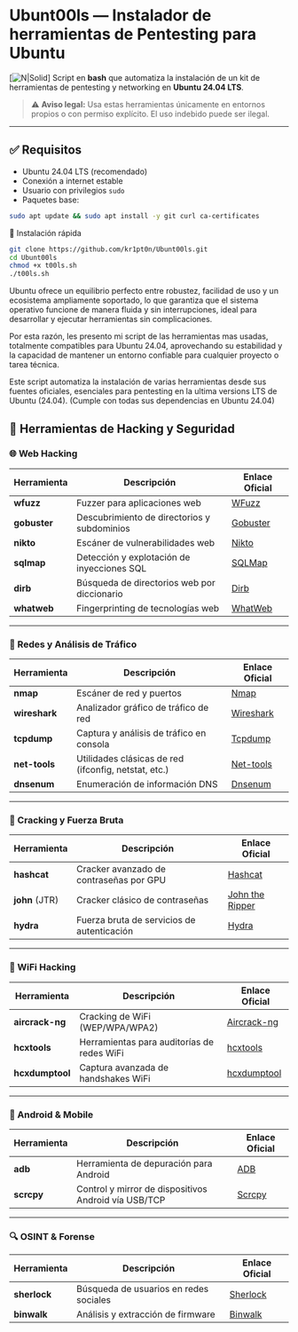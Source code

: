 # Ubunt00ls — Instalador de herramientas de Pentesting para Ubuntu
[![N|Solid]((https://www.tecmint.com/wp-content/uploads/2012/11/SSH-Banner-Warning-Message.png))]
Script en **bash** que automatiza la instalación de un kit de herramientas de pentesting y networking en **Ubuntu 24.04 LTS**.

> ⚠️ **Aviso legal:** Usa estas herramientas únicamente en entornos propios o con permiso explícito. El uso indebido puede ser ilegal.

---

## ✅ Requisitos

- Ubuntu 24.04 LTS (recomendado)
- Conexión a internet estable
- Usuario con privilegios `sudo`
- Paquetes base:
```bash
sudo apt update && sudo apt install -y git curl ca-certificates
```

🚀 Instalación rápida
```bash 
git clone https://github.com/kr1pt0n/Ubunt00ls.git
cd Ubunt00ls
chmod +x t00ls.sh
./t00ls.sh
```

Ubuntu ofrece un equilibrio perfecto entre robustez, facilidad de uso y un ecosistema ampliamente soportado, lo que garantiza que el sistema operativo funcione de manera fluida y sin interrupciones, ideal para desarrollar y ejecutar herramientas sin complicaciones.

Por esta razón, les presento mi script de las herramientas mas usadas, totalmente compatibles para Ubuntu 24.04, aprovechando su estabilidad y la capacidad de mantener un entorno confiable para cualquier proyecto o tarea técnica.

Este script automatiza la instalación de varias herramientas desde sus fuentes oficiales, esenciales para pentesting en la ultima versions LTS de Ubuntu (24.04). 
(Cumple con todas sus dependencias en Ubuntu 24.04)



## 🔧 Herramientas de Hacking y Seguridad

### 🌐 Web Hacking
| Herramienta     | Descripción | Enlace Oficial |
|-----------------|-------------|----------------|
| **wfuzz**       | Fuzzer para aplicaciones web | [WFuzz](https://github.com/xmendez/wfuzz) |
| **gobuster**    | Descubrimiento de directorios y subdominios | [Gobuster](https://github.com/OJ/gobuster) |
| **nikto**       | Escáner de vulnerabilidades web | [Nikto](https://github.com/sullo/nikto) |
| **sqlmap**      | Detección y explotación de inyecciones SQL | [SQLMap](https://sqlmap.org/) |
| **dirb**        | Búsqueda de directorios web por diccionario | [Dirb](https://gitlab.com/kalilinux/packages/dirb) |
| **whatweb**     | Fingerprinting de tecnologías web | [WhatWeb](https://github.com/urbanadventurer/WhatWeb) |

---

### 📡 Redes y Análisis de Tráfico
| Herramienta     | Descripción | Enlace Oficial |
|-----------------|-------------|----------------|
| **nmap**        | Escáner de red y puertos | [Nmap](https://nmap.org/) |
| **wireshark**   | Analizador gráfico de tráfico de red | [Wireshark](https://www.wireshark.org/) |
| **tcpdump**     | Captura y análisis de tráfico en consola | [Tcpdump](https://www.tcpdump.org/) |
| **net-tools**   | Utilidades clásicas de red (ifconfig, netstat, etc.) | [Net-tools](https://github.com/ecki/net-tools) |
| **dnsenum**     | Enumeración de información DNS | [Dnsenum](https://github.com/fwaeytens/dnsenum) |

---

### 🔑 Cracking y Fuerza Bruta
| Herramienta     | Descripción | Enlace Oficial |
|-----------------|-------------|----------------|
| **hashcat**     | Cracker avanzado de contraseñas por GPU | [Hashcat](https://hashcat.net/hashcat/) |
| **john** (JTR)  | Cracker clásico de contraseñas | [John the Ripper](https://www.openwall.com/john/) |
| **hydra**       | Fuerza bruta de servicios de autenticación | [Hydra](https://github.com/vanhauser-thc/thc-hydra) |

---

### 📶 WiFi Hacking
| Herramienta     | Descripción | Enlace Oficial |
|-----------------|-------------|----------------|
| **aircrack-ng** | Cracking de WiFi (WEP/WPA/WPA2) | [Aircrack-ng](https://www.aircrack-ng.org/) |
| **hcxtools**    | Herramientas para auditorías de redes WiFi | [hcxtools](https://github.com/ZerBea/hcxtools) |
| **hcxdumptool** | Captura avanzada de handshakes WiFi | [hcxdumptool](https://github.com/ZerBea/hcxdumptool) |

---

### 📱 Android & Mobile
| Herramienta     | Descripción | Enlace Oficial |
|-----------------|-------------|----------------|
| **adb**         | Herramienta de depuración para Android | [ADB](https://developer.android.com/studio/command-line/adb) |
| **scrcpy**      | Control y mirror de dispositivos Android vía USB/TCP | [Scrcpy](https://github.com/Genymobile/scrcpy) |

---

### 🔍 OSINT & Forense
| Herramienta     | Descripción | Enlace Oficial |
|-----------------|-------------|----------------|
| **sherlock**    | Búsqueda de usuarios en redes sociales | [Sherlock](https://github.com/sherlock-project/sherlock) |
| **binwalk**     | Análisis y extracción de firmware | [Binwalk](https://github.com/ReFirmLabs/binwalk) |
